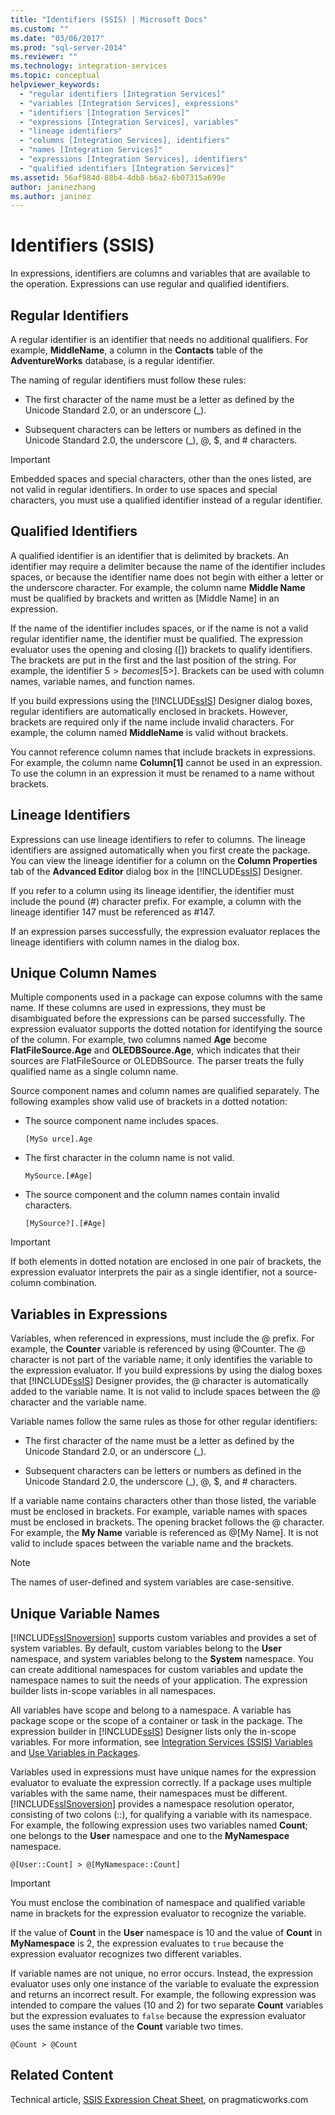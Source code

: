 ```yaml
---
title: "Identifiers (SSIS) | Microsoft Docs"
ms.custom: ""
ms.date: "03/06/2017"
ms.prod: "sql-server-2014"
ms.reviewer: ""
ms.technology: integration-services
ms.topic: conceptual
helpviewer_keywords: 
  - "regular identifiers [Integration Services]"
  - "variables [Integration Services], expressions"
  - "identifiers [Integration Services]"
  - "expressions [Integration Services], variables"
  - "lineage identifiers"
  - "columns [Integration Services], identifiers"
  - "names [Integration Services]"
  - "expressions [Integration Services], identifiers"
  - "qualified identifiers [Integration Services]"
ms.assetid: 56af984d-88b4-4db8-b6a2-6b07315a699e
author: janinezhang
ms.author: janinez
---
```

# Identifiers (SSIS)
  In expressions, identifiers are columns and variables that are available to the operation. Expressions can use regular and qualified identifiers.  
  
## Regular Identifiers  
 A regular identifier is an identifier that needs no additional qualifiers. For example, **MiddleName**, a column in the **Contacts** table of the **AdventureWorks** database, is a regular identifier.  
  
 The naming of regular identifiers must follow these rules:  
  
-   The first character of the name must be a letter as defined by the Unicode Standard 2.0, or an underscore (_).  
  
-   Subsequent characters can be letters or numbers as defined in the Unicode Standard 2.0, the underscore (_), \@, $, and # characters.  
  
> [!IMPORTANT]  
>  Embedded spaces and special characters, other than the ones listed, are not valid in regular identifiers. In order to use spaces and special characters, you must use a qualified identifier instead of a regular identifier.  
  
## Qualified Identifiers  
 A qualified identifier is an identifier that is delimited by brackets. An identifier may require a delimiter because the name of the identifier includes spaces, or because the identifier name does not begin with either a letter or the underscore character. For example, the column name **Middle Name** must be qualified by brackets and written as [Middle Name] in an expression.  
  
 If the name of the identifier includes spaces, or if the name is not a valid regular identifier name, the identifier must be qualified. The expression evaluator uses the opening and closing ([]) brackets to qualify identifiers. The brackets are put in the first and the last position of the string. For example, the identifier 5$> becomes [5$>]. Brackets can be used with column names, variable names, and function names.  
  
 If you build expressions using the [!INCLUDE[ssIS](../../includes/ssis-md.md)] Designer dialog boxes, regular identifiers are automatically enclosed in brackets. However, brackets are required only if the name include invalid characters. For example, the column named **MiddleName** is valid without brackets.  
  
 You cannot reference column names that include brackets in expressions. For example, the column name **Column[1]** cannot be used in an expression. To use the column in an expression it must be renamed to a name without brackets.  
  
## Lineage Identifiers  
 Expressions can use lineage identifiers to refer to columns. The lineage identifiers are assigned automatically when you first create the package. You can view the lineage identifier for a column on the **Column Properties** tab of the **Advanced Editor** dialog box in the [!INCLUDE[ssIS](../../includes/ssis-md.md)] Designer.  
  
 If you refer to a column using its lineage identifier, the identifier must include the pound (#) character prefix. For example, a column with the lineage identifier 147 must be referenced as #147.  
  
 If an expression parses successfully, the expression evaluator replaces the lineage identifiers with column names in the dialog box.  
  
## Unique Column Names  
 Multiple components used in a package can expose columns with the same name. If these columns are used in expressions, they must be disambiguated before the expressions can be parsed successfully. The expression evaluator supports the dotted notation for identifying the source of the column. For example, two columns named **Age** become **FlatFileSource.Age** and **OLEDBSource.Age**, which indicates that their sources are FlatFileSource or OLEDBSource. The parser treats the fully qualified name as a single column name.  
  
 Source component names and column names are qualified separately. The following examples show valid use of brackets in a dotted notation:  
  
-   The source component name includes spaces.  
  
    ```  
    [MySo urce].Age  
    ```  
  
-   The first character in the column name is not valid.  
  
    ```  
    MySource.[#Age]  
    ```  
  
-   The source component and the column names contain invalid characters.  
  
    ```  
    [MySource?].[#Age]  
    ```  
  
> [!IMPORTANT]  
>  If both elements in dotted notation are enclosed in one pair of brackets, the expression evaluator interprets the pair as a single identifier, not a source-column combination.  
  
## Variables in Expressions  
 Variables, when referenced in expressions, must include the \@ prefix. For example, the **Counter** variable is referenced by using \@Counter. The \@ character is not part of the variable name; it only identifies the variable to the expression evaluator. If you build expressions by using the dialog boxes that [!INCLUDE[ssIS](../../includes/ssis-md.md)] Designer provides, the \@ character is automatically added to the variable name. It is not valid to include spaces between the \@ character and the variable name.  
  
 Variable names follow the same rules as those for other regular identifiers:  
  
-   The first character of the name must be a letter as defined by the Unicode Standard 2.0, or an underscore (_).  
  
-   Subsequent characters can be letters or numbers as defined in the Unicode Standard 2.0, the underscore (_), \@, $, and # characters.  
  
 If a variable name contains characters other than those listed, the variable must be enclosed in brackets. For example, variable names with spaces must be enclosed in brackets. The opening bracket follows the \@ character. For example, the **My Name** variable is referenced as \@[My Name]. It is not valid to include spaces between the variable name and the brackets.  
  
> [!NOTE]  
>  The names of user-defined and system variables are case-sensitive.  
  
## Unique Variable Names  
 [!INCLUDE[ssISnoversion](../../includes/ssisnoversion-md.md)] supports custom variables and provides a set of system variables. By default, custom variables belong to the **User** namespace, and system variables belong to the **System** namespace. You can create additional namespaces for custom variables and update the namespace names to suit the needs of your application. The expression builder lists in-scope variables in all namespaces.  
  
 All variables have scope and belong to a namespace. A variable has package scope or the scope of a container or task in the package. The expression builder in [!INCLUDE[ssIS](../../includes/ssis-md.md)] Designer lists only the in-scope variables. For more information, see [Integration Services &#40;SSIS&#41; Variables](../integration-services-ssis-variables.md) and [Use Variables in Packages](../use-variables-in-packages.md).  
  
 Variables used in expressions must have unique names for the expression evaluator to evaluate the expression correctly. If a package uses multiple variables with the same name, their namespaces must be different. [!INCLUDE[ssISnoversion](../../includes/ssisnoversion-md.md)] provides a namespace resolution operator, consisting of two colons (::), for qualifying a variable with its namespace. For example, the following expression uses two variables named **Count**; one belongs to the **User** namespace and one to the **MyNamespace** namespace.  
  
```  
@[User::Count] > @[MyNamespace::Count]  
```  
  
> [!IMPORTANT]  
>  You must enclose the combination of namespace and qualified variable name in brackets for the expression evaluator to recognize the variable.  
  
 If the value of **Count** in the **User** namespace is 10 and the value of **Count** in **MyNamespace** is 2, the expression evaluates to `true` because the expression evaluator recognizes two different variables.  
  
 If variable names are not unique, no error occurs. Instead, the expression evaluator uses only one instance of the variable to evaluate the expression and returns an incorrect result. For example, the following expression was intended to compare the values (10 and 2) for two separate **Count** variables but the expression evaluates to `false` because the expression evaluator uses the same instance of the **Count** variable two times.  
  
```  
@Count > @Count  
```  
  
## Related Content  
 Technical article, [SSIS Expression Cheat Sheet](https://pragmaticworks.com/Resources/Cheat-Sheets/SSIS-Expression-Cheat-Sheet), on pragmaticworks.com  
  
  
